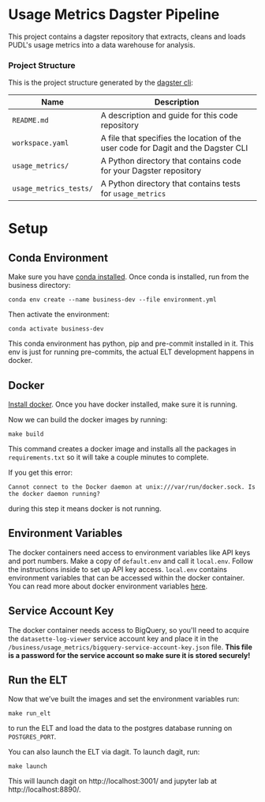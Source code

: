 # Usage Metrics Dagster Pipeline
This project contains a dagster repository that extracts, cleans and loads PUDL's usage metrics into a data warehouse for analysis.

### Project Structure
This is the project structure generated by the [dagster cli](https://docs.dagster.io/getting-started/create-new-project#create-a-new-project):

| Name                     | Description                                                                       |
| ------------------------ | --------------------------------------------------------------------------------- |
| `README.md`              | A description and guide for this code repository                                  |
| `workspace.yaml`         | A file that specifies the location of the user code for Dagit and the Dagster CLI |
| `usage_metrics/`       | A Python directory that contains code for your Dagster repository                 |
| `usage_metrics_tests/` | A Python directory that contains tests for `usage_metrics`                      |

# Setup
## Conda Environment
Make sure you have [conda installed](https://docs.conda.io/projects/conda/en/latest/user-guide/install/index.html). Once conda is installed, run from the business directory:
```
conda env create --name business-dev --file environment.yml
```
Then activate the environment:
```
conda activate business-dev
```
This conda environment has python, pip and pre-commit installed in it. This env is just for running pre-commits, the actual ELT development happens in docker.

## Docker
[Install docker](https://docs.docker.com/get-docker/). Once you have docker installed, make sure it is running.

Now we can build the docker images by running:
```
make build
```
This command creates a docker image and installs all the packages in `requirements.txt` so it will take a couple minutes to complete.

If you get this error:
```
Cannot connect to the Docker daemon at unix:///var/run/docker.sock. Is the docker daemon running?
```
during this step it means docker is not running.

## Environment Variables
The docker containers need access to environment variables like API keys and port numbers. Make a copy of `default.env` and call it `local.env`. Follow the instructions inside to set up API key access. `local.env` contains environment variables that can be accessed within the docker container. You can read more about docker environment variables [here](https://docs.docker.com/compose/environment-variables/).

## Service Account Key
The docker container needs access to BigQuery, so you'll need to acquire the `datasette-log-viewer` service account key and place it in the `/business/usage_metrics/bigquery-service-account-key.json` file. **This file is a password for the service account so make sure it is stored securely!**

## Run the ELT
Now that we’ve built the images and set the environment variables run:
```
make run_elt
```
to run the ELT and load the data to the postgres database running on `POSTGRES_PORT`.

You can also launch the ELT via dagit. To launch dagit, run:
```
make launch
```
This will launch dagit on http://localhost:3001/ and jupyter lab at http://localhost:8890/.
